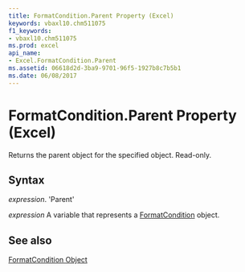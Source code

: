 ```yaml
---
title: FormatCondition.Parent Property (Excel)
keywords: vbaxl10.chm511075
f1_keywords:
- vbaxl10.chm511075
ms.prod: excel
api_name:
- Excel.FormatCondition.Parent
ms.assetid: 06618d2d-3ba9-9701-96f5-1927b8c7b5b1
ms.date: 06/08/2017
---
```



# FormatCondition.Parent Property (Excel)

Returns the parent object for the specified object. Read-only.


## Syntax

 _expression_. 'Parent'

 _expression_ A variable that represents a [FormatCondition](./Excel.FormatCondition.md) object.


## See also


[FormatCondition Object](Excel.FormatCondition.md)


